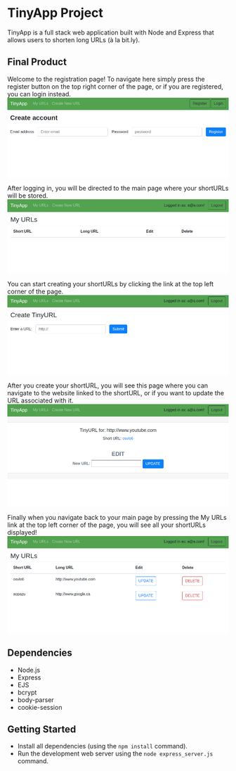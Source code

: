 # TinyApp Project

TinyApp is a full stack web application built with Node and Express that allows users to shorten long URLs (à la bit.ly).

## Final Product

Welcome to the registration page! To navigate here simply press the register button on the top right corner of the page, or if you are registered, you can login instead.
!["Registration page"](./pictures/registeration-page.png)

After logging in, you will be directed to the main page where your shortURLs will be stored.
!["Main page"](./pictures/main-page.png)

You can start creating your shortURLs by clicking the link at the top left corner of the page.
!["Create a new shortURL"](./pictures/make-new-url.png)

After you create your shortURL, you will see this page where you can navigate to the website linked to the shortURL, or if you want to update the URL associated with it.
!["Update your shortURL"](./pictures/update-page.png)

Finally when you navigate back to your main page by pressing the My URLs link at the top left corner of the page, you will see all your shortURLs displayed!
!["Main page with your shortURL"](./pictures/main-page-with-url.png)


## Dependencies

- Node.js
- Express
- EJS
- bcrypt
- body-parser
- cookie-session


## Getting Started

- Install all dependencies (using the `npm install` command).
- Run the development web server using the `node express_server.js` command.